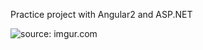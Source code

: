 Practice project with Angular2 and ASP.NET


<img src="https://i.imgur.com/UDTmleE.png" title="source: imgur.com" />
